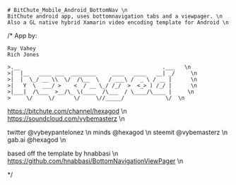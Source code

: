 ```
# BitChute_Mobile_Android_BottomNav \n
BitChute android app, uses bottomnavigation tabs and a viewpager. \n
Also a GL native hybrid Xamarin video encoding template for Android \n
```
/* App by:

    Ray Vahey 
    Rich Jones
```
>.__                                             .___   \n
>|  |__   ____ ___  ________     ____   ____   __| _/     \n
>|  |  \_/ __ \\  \/  /\__  \   / ___\ /  _ \ / __ |      \n
>|   Y  \  ___/ >    <  / __ \_/ /_/  >  <_> ) /_/ |      \n
>|___|  /\___  >__/\_ \(____  /\___  / \____/\____ |     \n
>     \/     \/      \/     \//_____/             \/  \n

```
https://bitchute.com/channel/hexagod \n
https://soundcloud.com/vybemasterz \n

twitter @vybeypantelonez    \n
minds @hexagod   \n
steemit @vybemasterz   \n
gab.ai @hexagod   \n

based off the template by hnabbasi   \n
https://github.com/hnabbasi/BottomNavigationViewPager   \n

 */
